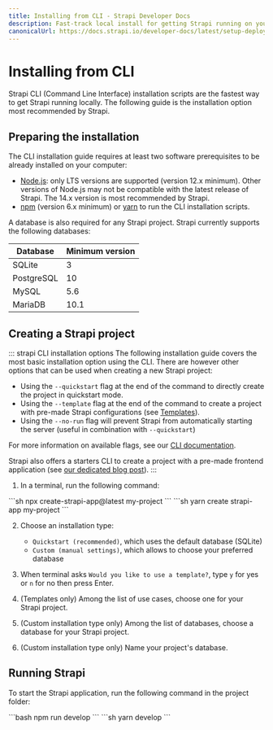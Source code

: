 ```yaml
---
title: Installing from CLI - Strapi Developer Docs
description: Fast-track local install for getting Strapi running on your computer in less than a minute.
canonicalUrl: https://docs.strapi.io/developer-docs/latest/setup-deployment-guides/installation/cli.html
---
```


# Installing from CLI

Strapi CLI (Command Line Interface) installation scripts are the fastest way to get Strapi running locally. The following guide is the installation option most recommended by Strapi.

## Preparing the installation

The CLI installation guide requires at least two software prerequisites to be already installed on your computer:

- [Node.js](https://nodejs.org): only LTS versions are supported (version 12.x minimum). Other versions of Node.js may not be compatible with the latest release of Strapi. The 14.x version is most recommended by Strapi.
- [npm](https://docs.npmjs.com/cli/v6/commands/npm-install) (version 6.x minimum) or [yarn](https://yarnpkg.com/getting-started/install) to run the CLI installation scripts.

A database is also required for any Strapi project. Strapi currently supports the following databases:

| Database   | Minimum version |
| ---------- | --------------- |
| SQLite     | 3               |
| PostgreSQL | 10              |
| MySQL      | 5.6             |
| MariaDB    | 10.1            |

## Creating a Strapi project

::: strapi CLI installation options
The following installation guide covers the most basic installation option using the CLI. There are however other options that can be used when creating a new Strapi project:

- Using the `--quickstart` flag at the end of the command to directly create the project in quickstart mode.
- Using the `--template` flag at the end of the command to create a project with pre-made Strapi configurations (see [Templates](templates.md)).
- Using the `--no-run` flag will prevent Strapi from automatically starting the server (useful in combination with `--quickstart`)

For more information on available flags, see our [CLI documentation](/developer-docs/latest/developer-resources/cli/CLI).

Strapi also offers a starters CLI to create a project with a pre-made frontend application (see [our dedicated blog post](https://strapi.io/blog/announcing-the-strapi-starter-cli)).
:::

1. In a terminal, run the following command:

<code-group>

<code-block title="NPM">
```sh
npx create-strapi-app@latest my-project
```
</code-block>

<code-block title="YARN">
```sh
yarn create strapi-app my-project
```
</code-block>

</code-group>

2. Choose an installation type:

   - `Quickstart (recommended)`, which uses the default database (SQLite)
   - `Custom (manual settings)`, which allows to choose your preferred database

3. When terminal asks `Would you like to use a template?`, type `y` for yes or `n` for no then press Enter.

4. (Templates only) Among the list of use cases, choose one for your Strapi project.

5. (Custom installation type only) Among the list of databases, choose a database for your Strapi project.

6. (Custom installation type only) Name your project's database.

## Running Strapi

To start the Strapi application, run the following command in the project folder:

<code-group>

<code-block title="NPM">
```bash
npm run develop
```
</code-block>

<code-block title="YARN">
```sh
yarn develop
```
</code-block>

</code-group>

